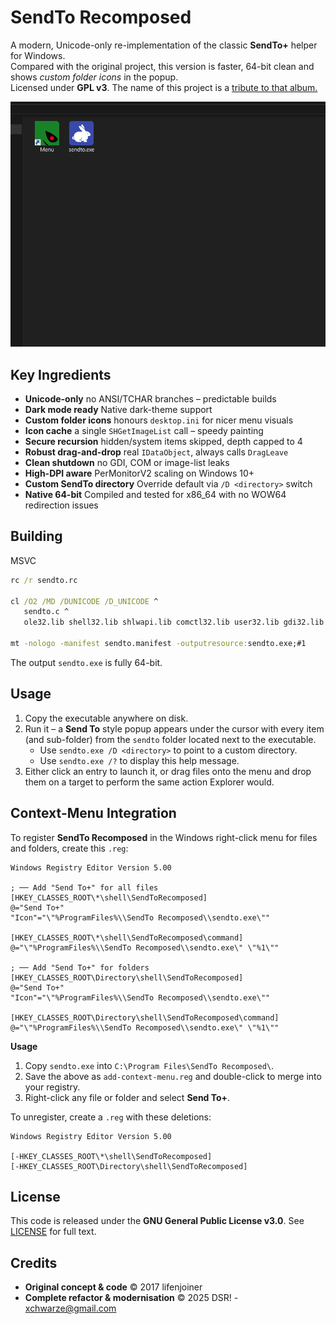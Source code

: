 # SendTo Recomposed

A modern, Unicode-only re-implementation of the classic **SendTo+** helper for Windows.  
Compared with the original project, this version is faster, 64-bit clean and shows *custom folder icons* in the popup.  
Licensed under **GPL v3**.
The name of this project is a [tribute to that album.](https://www.youtube.com/playlist?list=OLAK5uy_nlVsyX0dWJn0qJiTWyyxgw7nu_Z7AjeYU)

![](assets/demo.gif)

## Key Ingredients

* **Unicode-only** no ANSI/TCHAR branches – predictable builds 
* **Dark mode ready** Native dark-theme support
* **Custom folder icons** honours `desktop.ini` for nicer menu visuals 
* **Icon cache** a single `SHGetImageList` call – speedy painting 
* **Secure recursion** hidden/system items skipped, depth capped to 4 
* **Robust drag-and-drop** real `IDataObject`, always calls `DragLeave` 
* **Clean shutdown** no GDI, COM or image-list leaks 
* **High-DPI aware** PerMonitorV2 scaling on Windows 10+
* **Custom SendTo directory** Override default via `/D <directory>` switch
* **Native 64-bit** Compiled and tested for x86_64 with no WOW64 redirection issues

## Building

MSVC 

```cmd
rc /r sendto.rc

cl /O2 /MD /DUNICODE /D_UNICODE ^
   sendto.c ^
   ole32.lib shell32.lib shlwapi.lib comctl32.lib user32.lib gdi32.lib uuid.lib

mt -nologo -manifest sendto.manifest -outputresource:sendto.exe;#1
```

The output `sendto.exe` is fully 64-bit.

## Usage

1. Copy the executable anywhere on disk.
2. Run it – a **Send To** style popup appears under the cursor with every item (and sub-folder) from the `sendto` folder located next to the executable.
   - Use `sendto.exe /D <directory>` to point to a custom directory.
   - Use `sendto.exe /?` to display this help message.
3. Either click an entry to launch it, or drag files onto the menu and drop them on a target to perform the same action Explorer would.

## Context-Menu Integration

To register **SendTo Recomposed** in the Windows right-click menu for files and folders, create this `.reg`:

```reg
Windows Registry Editor Version 5.00

; ── Add "Send To+" for all files
[HKEY_CLASSES_ROOT\*\shell\SendToRecomposed]
@="Send To+"
"Icon"="\"%ProgramFiles%\\SendTo Recomposed\\sendto.exe\""

[HKEY_CLASSES_ROOT\*\shell\SendToRecomposed\command]
@="\"%ProgramFiles%\\SendTo Recomposed\\sendto.exe\" \"%1\""

; ── Add "Send To+" for folders
[HKEY_CLASSES_ROOT\Directory\shell\SendToRecomposed]
@="Send To+"
"Icon"="\"%ProgramFiles%\\SendTo Recomposed\\sendto.exe\""

[HKEY_CLASSES_ROOT\Directory\shell\SendToRecomposed\command]
@="\"%ProgramFiles%\\SendTo Recomposed\\sendto.exe\" \"%1\""
````

**Usage**

1. Copy `sendto.exe` into `C:\Program Files\SendTo Recomposed\`.
2. Save the above as `add-context-menu.reg` and double-click to merge into your registry.
3. Right-click any file or folder and select **Send To+**.

To unregister, create a `.reg` with these deletions:

```reg
Windows Registry Editor Version 5.00

[-HKEY_CLASSES_ROOT\*\shell\SendToRecomposed]
[-HKEY_CLASSES_ROOT\Directory\shell\SendToRecomposed]
```

## License

This code is released under the **GNU General Public License v3.0**.
See [LICENSE](LICENSE.txt) for full text.

## Credits

* **Original concept & code** © 2017 lifenjoiner
* **Complete refactor & modernisation** © 2025 DSR! - xchwarze@gmail.com
